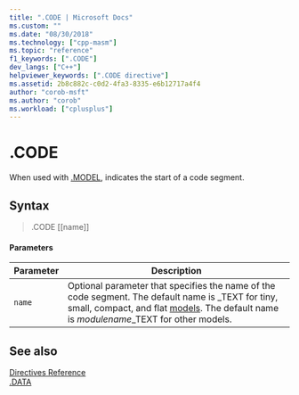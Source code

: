 ```yaml
---
title: ".CODE | Microsoft Docs"
ms.custom: ""
ms.date: "08/30/2018"
ms.technology: ["cpp-masm"]
ms.topic: "reference"
f1_keywords: [".CODE"]
dev_langs: ["C++"]
helpviewer_keywords: [".CODE directive"]
ms.assetid: 2b8c882c-c0d2-4fa3-8335-e6b12717a4f4
author: "corob-msft"
ms.author: "corob"
ms.workload: ["cplusplus"]
---
```

# .CODE

When used with [.MODEL](../../assembler/masm/dot-model.md), indicates the start of a code segment.

## Syntax

> .CODE [[name]]

#### Parameters

|Parameter|Description|
|---------------|-----------------|
|`name`|Optional parameter that specifies the name of the code segment. The default name is _TEXT for tiny, small, compact, and flat [models](../../assembler/masm/dot-model.md). The default name is *modulename*_TEXT for other models.|

## See also

[Directives Reference](../../assembler/masm/directives-reference.md)<br/>
[.DATA](../../assembler/masm/dot-data.md)<br/>